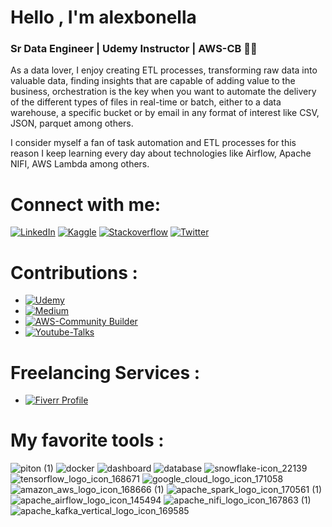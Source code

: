 
# Hello , I'm alexbonella 
### Sr Data Engineer | Udemy Instructor | AWS-CB   👨‍💻

As a data lover, I enjoy creating ETL processes, transforming raw data into valuable data, finding insights that are capable of adding value to the business, orchestration is the key when you want to automate the delivery of the different types of files in real-time or batch, either to a data warehouse, a specific bucket or by email in any format of interest like CSV, JSON, parquet among others.

I consider myself a fan of task automation and ETL processes for this reason I keep learning every day about technologies like Airflow, Apache NIFI, AWS Lambda among others.

# Connect with me: 

 [![LinkedIn](https://img.shields.io/badge/-LinkedIn-3b5998)](https://www.linkedin.com/in/alexanderbolano)
 [![Kaggle](https://img.shields.io/badge/-Kaggle-blue)](https://www.kaggle.com/alexbonella)
 [![Stackoverflow](https://img.shields.io/badge/-Stackoverflow-ff7c55)](https://stackoverflow.com/users/10906576/alexbonella)
 [![Twitter](https://img.shields.io/badge/-@datexland-1DA1F2)](https://twitter.com/datexland)


# Contributions : 

* [![Udemy](https://img.shields.io/badge/Udemy-Course-purple)](https://bit.ly/41cZfHD)
* [![Medium](https://img.shields.io/badge/Medium-Blog-black)](https://datexland.medium.com/)
* [![AWS-Community Builder](https://img.shields.io/badge/AWS-Community%20Builder-orange)](https://aws.amazon.com/es/developer/community/community-builders/community-builders-directory/?cb-cards.sort-by=item.additionalFields.cbName&cb-cards.sort-order=asc&awsf.builder-category=cb-type%23data&awsf.location=location%23latam&awsf.year=year%232022)
* [![Youtube-Talks](https://img.shields.io/badge/Youtube-Talks-red)](https://www.youtube.com/watch?v=8pECZZ6l8-4&t=3669s)



# Freelancing Services :
* [![Fiverr Profile](https://img.shields.io/badge/Fiverr-Profile-green)](https://www.fiverr.com/datexland/build-data-engineering-projects-end-to-end)

# My favorite tools : 
![piton (1)](https://user-images.githubusercontent.com/45697319/119986243-39700700-bf89-11eb-9553-4901245868b1.png)
![docker](https://user-images.githubusercontent.com/45697319/119987060-37f30e80-bf8a-11eb-9f30-05a3d89307b0.png)
![dashboard](https://user-images.githubusercontent.com/45697319/119987731-f6169800-bf8a-11eb-90d7-15128e0a5766.png)
![database](https://user-images.githubusercontent.com/45697319/119987733-f6169800-bf8a-11eb-9e06-74db56c928bc.png)
![snowflake-icon_22139](https://user-images.githubusercontent.com/45697319/119988928-3fb3b280-bf8c-11eb-96b0-8318b770555d.png)
![tensorflow_logo_icon_168671](https://user-images.githubusercontent.com/45697319/119989254-97521e00-bf8c-11eb-8bf0-e8aa152f0d9a.png)
![google_cloud_logo_icon_171058](https://user-images.githubusercontent.com/45697319/119989256-97eab480-bf8c-11eb-918b-e476b42a850e.png)
![amazon_aws_logo_icon_168666 (1)](https://user-images.githubusercontent.com/45697319/119990218-b1d8c700-bf8d-11eb-975a-74ba6d098d9f.png)
![apache_spark_logo_icon_170561 (1)](https://user-images.githubusercontent.com/45697319/119990347-d765d080-bf8d-11eb-9817-ae8141a64566.png)
![apache_airflow_logo_icon_145494](https://user-images.githubusercontent.com/45697319/119988556-da5fc180-bf8b-11eb-9cea-ace928e1d021.png)
![apache_nifi_logo_icon_167863 (1)](https://user-images.githubusercontent.com/45697319/119990454-f5cbcc00-bf8d-11eb-9e82-71afe9c647b7.png)
![apache_kafka_vertical_logo_icon_169585](https://user-images.githubusercontent.com/45697319/119988561-daf85800-bf8b-11eb-9d34-013215e051e7.png)


